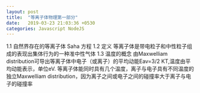 ```yaml
---
layout: post
title:  "等离子体物理第一部分"
date:   2019-03-23 21:03:36 +0530
categories: Javascript NodeJS
---
```

1.1 自然界存在的等离子体
Saha 方程
1.2 定义
等离子体是带电粒子和中性粒子组成的表现出集体行为的一种准中性气体
1.3 温度的概念
由Maxwelliam distribution可导出等离子体中电子（或离子）的平均动能Eav=3/2 KT,温度由平均动能表示，单位eV.
等离子体能同时具有几个温度，离子与电子具有不同温度的独立Maxwelliam distribution，因为离子之间或电子之间的碰撞率大于离子与电子的碰撞率

